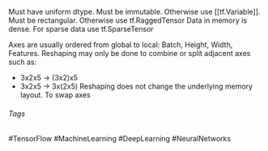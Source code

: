Must have uniform dtype.
Must be immutable. Otherwise use [[tf.Variable]].
Must be rectangular. Otherwise use tf.RaggedTensor
Data in memory is dense. For sparse data use tf.SparseTensor

Axes are usually ordered from global to local: Batch, Height, Width, Features.
Reshaping may only be done to combine or split adjacent axes such as:
- 3x2x5 $\rightarrow$ (3x2)x5
- 3x2x5 $\rightarrow$ 3x(2x5)
Reshaping does not change the underlying memory layout. 
To swap axes 

###### Tags
#TensorFlow #MachineLearning #DeepLearning #NeuralNetworks  